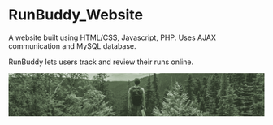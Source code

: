 # RunBuddy_Website
A website built using HTML/CSS, Javascript, PHP. Uses AJAX communication and MySQL database.

RunBuddy lets users track and review their runs online.

![Home page preview](https://github.com/kurzy/RunBuddy_Website/blob/master/img/banner_runner11.jpg)

